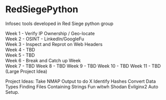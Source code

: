 # RedSiegePython
Infosec tools developed in Red Siege python group

Week 1 - Verify IP Ownership / Geo-locate\
Week 2 - OSINT - LinkedIn/GoogleFu\
Week 3 - Inspect and Reprot on Web Headers\
Week 4 - TBD\
Week 5 - TBD\
Week 6 - Break and Catch up Week\
Week 7 - TBD
Week 8 - TBD
Week 9 - TBD
Week 10 - TBD
Week 11 - TBD (Large Project Idea)

Project Ideas:
Take NMAP Output to do X
Identify Hashes
Convert Data Types
Finding Files Containing Strings
Fun witwh Shodan
Evilginx2 Auto Setup.


